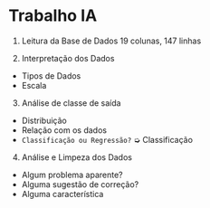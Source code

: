 # Trabalho IA


1. Leitura da Base de Dados
   19 colunas, 147 linhas

2. Interpretação dos Dados

  * Tipos de Dados
  * Escala
  
3. Análise de classe de saída

  * Distribuição
  * Relação com os dados
  * ```Classificação ou Regressão?```
    ➭ Classificação
  
4. Análise e Limpeza dos Dados
  * Algum problema aparente?
  * Alguma sugestão de correção?
  * Alguma característica 
